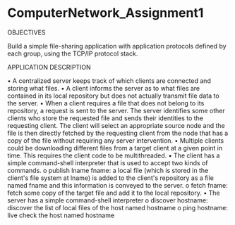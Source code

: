 ﻿# ComputerNetwork_Assignment1
 
OBJECTIVES

Build a simple file-sharing application with application protocols defined by each group, using the TCP/IP protocol stack.

APPLICATION DESCRIPTION

• A centralized server keeps track of which clients are connected and storing what files.
• A client informs the server as to what files are contained in its local repository but does not actually transmit file data to the server.
• When a client requires a file that does not belong to its repository, a request is sent to the server. The server identifies some other clients who store the requested file and sends their identities to the requesting client. The client will select an appropriate source node and the file is then directly fetched by the requesting client from the node that has a copy of the file without requiring any server intervention.
• Multiple clients could be downloading different files from a target client at a given point in time. This requires the client code to be multithreaded.
• The client has a simple command-shell interpreter that is used to accept two kinds of commands.
o publish lname fname: a local file (which is stored in the client's file system at lname) is added to the client's repository as a file named fname and this information is conveyed to the server.
o fetch fname: fetch some copy of the target file and add it to the local repository.
• The server has a simple command-shell interpreter
o discover hostname: discover the list of local files of the host named hostname
o ping hostname: live check the host named hostname
